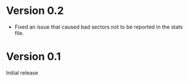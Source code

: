 # Version 0.2
* Fixed an issue that caused bad sectors not to be reported in the stats file.

# Version 0.1
Initial release